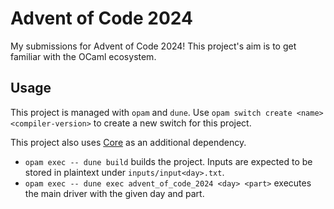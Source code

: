 # Advent of Code 2024

My submissions for Advent of Code 2024! This project's aim is to get familiar with the OCaml ecosystem.

## Usage

This project is managed with `opam` and `dune`. Use `opam switch create <name> <compiler-version>` to create a new switch for this project.

This project also uses [Core](https://opensource.janestreet.com/core/) as an additional dependency.

* `opam exec -- dune build` builds the project. Inputs are expected to be stored in plaintext under `inputs/input<day>.txt`.
* `opam exec -- dune exec advent_of_code_2024 <day> <part>` executes the main driver with the given day and part. 
